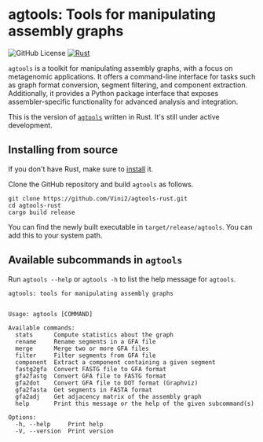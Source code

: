 # agtools: Tools for manipulating assembly graphs

![GitHub License](https://img.shields.io/github/license/Vini2/agtools-rust)
[![Rust](https://img.shields.io/badge/Rust-%23000000.svg?e&logo=rust&logoColor=white)](#)

`agtools` is a toolkit for manipulating assembly graphs, with a focus on metagenomic applications. It offers a command-line interface for tasks such as graph format conversion, segment filtering, and component extraction. Additionally, it provides a Python package interface that exposes assembler-specific functionality for advanced analysis and integration.

This is the version of [`agtools`](https://github.com/Vini2/agtools/) written in Rust. It's still under active development.

## Installing from source

If you don't have Rust, make sure to [install](https://www.rust-lang.org/tools/install) it.

Clone the GitHub repository and build `agtools` as follows.

```shell
git clone https://github.com/Vini2/agtools-rust.git
cd agtools-rust
cargo build release
```

You can find the newly built executable in `target/release/agtools`. You can add this to your system path.

## Available subcommands in `agtools`

Run `agtools --help` or `agtools -h` to list the help message for `agtools`.

```shell
agtools: tools for manipulating assembly graphs


Usage: agtools [COMMAND]

Available commands:
  stats      Compute statistics about the graph
  rename     Rename segments in a GFA file
  merge      Merge two or more GFA files
  filter     Filter segments from GFA file
  component  Extract a component containing a given segment
  fastg2gfa  Convert FASTG file to GFA format
  gfa2fastg  Convert GFA file to FASTG format
  gfa2dot    Convert GFA file to DOT format (Graphviz)
  gfa2fasta  Get segments in FASTA format
  gfa2adj    Get adjacency matrix of the assembly graph
  help       Print this message or the help of the given subcommand(s)

Options:
  -h, --help     Print help
  -V, --version  Print version
```